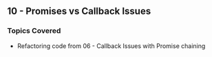 ## 10 - Promises vs Callback Issues

### Topics Covered

- Refactoring code from 06 - Callback Issues with Promise chaining
